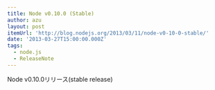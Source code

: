 ```yaml
---
title: Node v0.10.0 (Stable)
author: azu
layout: post
itemUrl: 'http://blog.nodejs.org/2013/03/11/node-v0-10-0-stable/'
date: '2013-03-27T15:00:00.000Z'
tags:
  - node.js
  - ReleaseNote
---
```

Node v0.10.0リリース(stable release)


